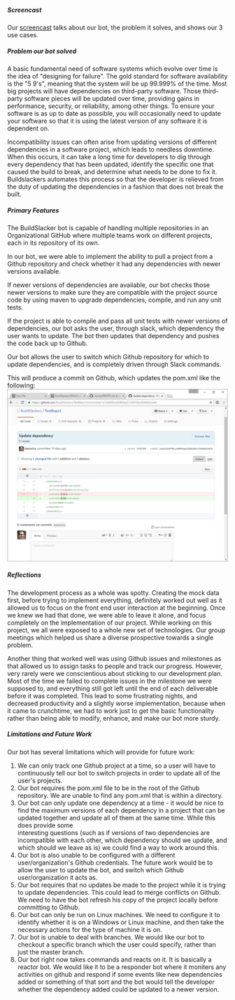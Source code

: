 ##### Screencast
Our [screencast](https://www.youtube.com/watch?v=DuXbmsDGaJw) talks about our bot, the problem it solves, and shows our 3 use cases.

##### Problem our bot solved

A basic fundamental need of software systems which evolve over time is the idea of "designing for failure". The gold standard for software availability is the "5 9's", meaning that the system will be up 99.999% of the time. Most big projects will have dependencies on third-party software. Those third-party software pieces will be updated over time, providing gains in performance, security, or reliability, among other things. To ensure your software is as up to date as possible, you will occasionally need to update your software so that it is using the latest version of any software it is dependent on.

Incompatibility issues can often arise from updating versions of different dependencies in a software project, which leads to needless downtime. When this occurs, it can take a long time for developers to dig through every dependency that has been updated, identify the specific one that caused the build to break, and determine what needs to be done to fix it. Buildslackers automates this process so that the developer is relieved from the duty of updating the dependencies in a fashion that does not break the built.


##### Primary Features

The BuildSlacker bot is capable of handling multiple repositories in an Organizational GitHub where multiple teams work on different projects, each in its repository of its own.  

In our bot, we were able to implement the ability to pull a project from a Github repository and check whether it had any dependencies with newer versions available.

If newer versions of dependencies are available, our bot checks those newer versions to make sure they are compatible with the project source code by using maven to upgrade dependencies, compile, and run any unit tests.

If the project is able to compile and pass all unit tests with newer versions of dependencies, our bot asks the user, through slack, which dependency the user wants to update. The bot then updates that dependency and pushes the code back up to Github.

Our bot allows the user to switch which Github repository for which to update dependencies, and is completely driven through Slack commands.

This will produce a commit on Github, which updates the pom.xml like the following: ![BotCommit](Images/BotCommit.png)


##### Reflections

The development process as a whole was spotty. Creating the mock data first, before trying to implement everything, definitely worked out well as it allowed us to focus on the front end user interaction at the beginning. Once we knew we had that done, we were able to leave it alone, and focus completely on the implementation of our project.
 While working on this project, we all were exposed to a whole new set of technologies. Our group meetings which helped us share a diverse prospective towards a single problem.
 
 Another thing that worked well was using Github issues and milestones as that allowed us to assign tasks to people and track our progress. However, very rarely were we conscientious about 
 sticking to our development plan. Most of the time we failed to complete issues in the milestone we were supposed to, and everything still got left until the end of each deliverable before it was completed. This lead to some frustrating nights, and decreased productivity and a slightly worse implementation, because
  when it came to crunchtime, we had to work just to get the basic functionality rather than being able to modify, enhance, and make our bot more sturdy.  
 
 
  
##### Limitations and Future Work

Our bot has several limitations which will provide for future work:  
1. We can only track one Github project at a time, so a user will have to continuously tell our bot to switch projects in order to update all of the user's projects.  
2. Our bot requires the pom.xml file to be in the root of the Github repository. We are unable to find any pom.xml that is within a directory.  
3. Our bot can only update one dependency at a time - it would be nice to find the maximum versions of each dependency in a project that can be updated together and update all of them at the same time. While this does provide some   
interesting questions (such as if versions of two dependencies are incompatible with each other, which dependency should we update, and which should we leave as is) we could find a way to work around this.  
4. Our bot is also unable to be configured with a different user/organization's Github credentials. The future work would be to allow the user to update the bot, and switch which Github user/organization it acts as.  
5. Our bot requires that no updates be made to the project while it is trying to update dependencies. This could lead to merge conflicts on Github. We need to have the bot refresh his copy of the project locally before committing to Github.  
6. Our bot can only be run on Linux machines. We need to configure it to identify whether it is on a Windows or Linux machine, and then take the necessary actions for the type of machine it is on.  
7. Our bot is unable to deal with branches. We would like our bot to checkout a specific branch which the user could specify, rather than just the master branch. 
8. Our bot right now takes commands and reacts on it. It is basically a reactor bot. We would like it to be a responder bot where it moniters any activities on github and respond if some events like new dependencies added or something of that sort and the bot would tell the developer whether the dependency added could be updated to a newer version.
